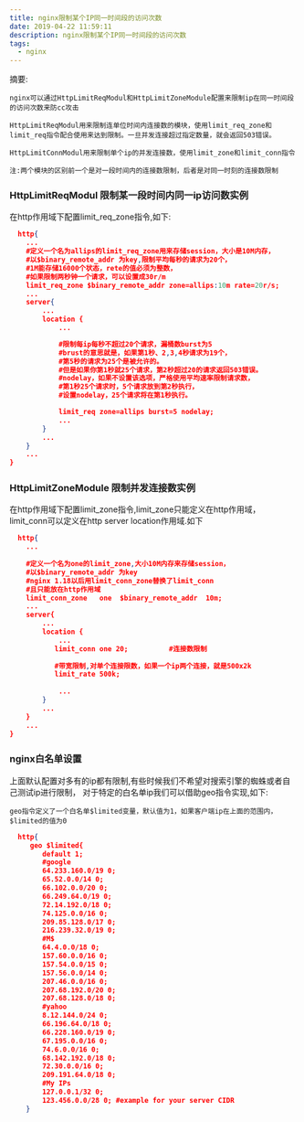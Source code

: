 ```yaml
---
title: nginx限制某个IP同一时间段的访问次数
date: 2019-04-22 11:59:11
description: nginx限制某个IP同一时间段的访问次数
tags:
  - nginx
---
```

  摘要:
      
    nginx可以通过HttpLimitReqModul和HttpLimitZoneModule配置来限制ip在同一时间段的访问次数来防cc攻击

    HttpLimitReqModul用来限制连单位时间内连接数的模块，使用limit_req_zone和limit_req指令配合使用来达到限制。一旦并发连接超过指定数量，就会返回503错误。

    HttpLimitConnModul用来限制单个ip的并发连接数，使用limit_zone和limit_conn指令

    注:两个模块的区别前一个是对一段时间内的连接数限制，后者是对同一时刻的连接数限制

### HttpLimitReqModul 限制某一段时间内同一ip访问数实例

在http作用域下配置limit_req_zone指令,如下:
  ```json
    http{
      ...
      #定义一个名为allips的limit_req_zone用来存储session，大小是10M内存，
      #以$binary_remote_addr 为key,限制平均每秒的请求为20个，
      #1M能存储16000个状态，rete的值必须为整数，
      #如果限制两秒钟一个请求，可以设置成30r/m
      limit_req_zone $binary_remote_addr zone=allips:10m rate=20r/s;
      ...
      server{
          ...
          location {
              ...
  
              #限制每ip每秒不超过20个请求，漏桶数burst为5
              #brust的意思就是，如果第1秒、2,3,4秒请求为19个，
              #第5秒的请求为25个是被允许的。
              #但是如果你第1秒就25个请求，第2秒超过20的请求返回503错误。
              #nodelay，如果不设置该选项，严格使用平均速率限制请求数，
              #第1秒25个请求时，5个请求放到第2秒执行，
              #设置nodelay，25个请求将在第1秒执行。
  
              limit_req zone=allips burst=5 nodelay;
              ...
          }
          ...
      }
      ...
}
  ```

### HttpLimitZoneModule 限制并发连接数实例

在http作用域下配置limit_zone指令,limit_zone只能定义在http作用域，limit_conn可以定义在http server location作用域.如下

```json
  http{
    ...
 
    #定义一个名为one的limit_zone,大小10M内存来存储session，
    #以$binary_remote_addr 为key
    #nginx 1.18以后用limit_conn_zone替换了limit_conn
    #且只能放在http作用域
    limit_conn_zone   one  $binary_remote_addr  10m; 
    ...
    server{
        ...
        location {
            ...
           limit_conn one 20;          #连接数限制
 
           #带宽限制,对单个连接限数，如果一个ip两个连接，就是500x2k
           limit_rate 500k;           
 
            ...
        }
        ...
    }
    ...
}
```

### nginx白名单设置

上面默认配置对多有的ip都有限制,有些时候我们不希望对搜索引擎的蜘蛛或者自己测试ip进行限制，
对于特定的白名单ip我们可以借助geo指令实现,如下:
    
    geo指令定义了一个白名单$limited变量，默认值为1，如果客户端ip在上面的范围内，$limited的值为0

```json
  http{
     geo $limited{
        default 1;
        #google
        64.233.160.0/19 0;
        65.52.0.0/14 0;
        66.102.0.0/20 0;
        66.249.64.0/19 0;
        72.14.192.0/18 0;
        74.125.0.0/16 0;
        209.85.128.0/17 0;
        216.239.32.0/19 0;
        #M$
        64.4.0.0/18 0;
        157.60.0.0/16 0;
        157.54.0.0/15 0;
        157.56.0.0/14 0;
        207.46.0.0/16 0;
        207.68.192.0/20 0;
        207.68.128.0/18 0;
        #yahoo
        8.12.144.0/24 0;
        66.196.64.0/18 0;
        66.228.160.0/19 0;
        67.195.0.0/16 0;
        74.6.0.0/16 0;
        68.142.192.0/18 0;
        72.30.0.0/16 0;
        209.191.64.0/18 0;
        #My IPs
        127.0.0.1/32 0;
        123.456.0.0/28 0; #example for your server CIDR
    }
```